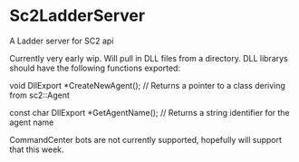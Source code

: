 # Sc2LadderServer
A Ladder server for SC2 api

Currently very early wip.  Will pull in DLL files from a directory.  DLL librarys should have the following functions exported:

void DllExport *CreateNewAgent();  // Returns a pointer to a class deriving from sc2::Agent


const char DllExport *GetAgentName();  // Returns a string identifier for the agent name


CommandCenter bots are not currently supported, hopefully will support that this week.
